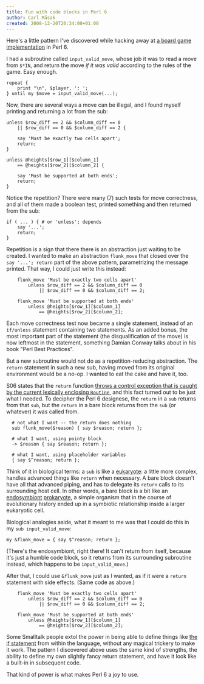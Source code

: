 ```yaml
---
title: Fun with code blocks in Perl 6
author: Carl Mäsak
created: 2008-12-20T20:34:00+01:00
---
```

Here's a little pattern I've discovered while hacking away at [a board game implementation](http://strangelyconsistent.org/blog/november-15-2008-a-pact) in Perl 6.

I had a subroutine called `input_valid_move`, whose job it was to read a move from `$*IN`, and return the move *if it was valid* according to the rules of the game. Easy enough.

    repeat {
        print "\n", $player, ': ';
    } until my $move = input_valid_move(...);

Now, there are several ways a move can be illegal, and I found myself printing and returning a lot from the sub:

    unless $row_diff == 2 && $column_diff == 0
        || $row_diff == 0 && $column_diff == 2 {
     
        say 'Must be exactly two cells apart';
        return;
    }
     
    unless @heights[$row_1][$column_1]
        == @heights[$row_2][$column_2] {
     
        say 'Must be supported at both ends';
        return;
    }

Notice the repetition? There were many (7) such tests for move correctness, and all of them made a boolean test, printed something and then returned from the sub:

    if ( ... ) { # or 'unless'; depends
        say '...';
        return;
    }

Repetition is a sign that there there is an abstraction just waiting to be created. I wanted to make an abstraction `flunk_move` that closed over the `say '...'; return` part of the above pattern, parametrizing the message printed. That way, I could just write this instead:

        flunk_move 'Must be exactly two cells apart'
            unless $row_diff == 2 && $column_diff == 0
                || $row_diff == 0 && $column_diff == 2;
     
        flunk_move 'Must be supported at both ends'
            unless @heights[$row_1][$column_1]
                == @heights[$row_2][$column_2];

Each move correctness test now became a single statement, instead of an `if/unless` statement containing two statements. As an added bonus, the most important part of the statement (the disqualification of the move) is now leftmost in the statement, something Damian Conway talks about in his book "Perl Best Practices".

But a new subroutine would not do as a repetition-reducing abstraction. The `return` statement in such a new sub, having moved from its original environment would be a no-op. I wanted to eat the cake and have it, too.

S06 states that the `return` function [throws a control exception that is caught by the current lexically enclosing `Routine`,](http://perlcabal.org/syn/S06.html#The_return_function) and this fact turned out to be just what I needed. To decipher the Perl 6 designese, the `return` in a `sub` returns from that `sub`, but the `return` in a bare block returns from the `sub` (or whatever) it was called from.

      # not what I want -- the return does nothing
      sub flunk_move($reason) { say $reason; return };
     
      # what I want, using pointy block
      -> $reason { say $reason; return };
     
      # what I want, using placeholder variables
      { say $^reason; return };

Think of it in biological terms: a `sub` is like a [eukaryote](http://en.wikipedia.org/wiki/Eukaryote): a little more complex, handles advanced things like `return` when necessary. A bare block doesn't have all that advanced piping, and has to delegate its `return` calls to its surrounding host cell. In other words, a bare block is a bit like an [endosymbiont](http://en.wikipedia.org/wiki/Endosymbiont) [prokaryote](http://en.wikipedia.org/wiki/Prokaryote), a simple organism that in the course of evolutionary history ended up in a symbiotic relationship inside a larger eukaryotic cell.

Biological analogies aside, what it meant to me was that I could do this in my `sub input_valid_move`:

    my &flunk_move = { say $^reason; return };

(There's the endosymbiont, right there! It can't return from itself, because it's just a humble code block, so it returns from its surrounding subroutine instead, which happens to be `input_valid_move`.) 

After that, I could use `&flunk_move` just as I wanted, as if it were a `return` statement with side effects. (Same code as above.)

        flunk_move 'Must be exactly two cells apart'
            unless $row_diff == 2 && $column_diff == 0
                || $row_diff == 0 && $column_diff == 2;
     
        flunk_move 'Must be supported at both ends'
            unless @heights[$row_1][$column_1]
                == @heights[$row_2][$column_2];

Some Smalltalk people extol the power in being able to define things like [the if statement](http://pozorvlak.livejournal.com/94558.html) from within the language, without any magical trickery to make it work. The pattern I discovered above uses the same kind of strengths, the ability to define my own slightly fancy return statement, and have it look like a built-in in subsequent code.

That kind of power is what makes Perl 6 a joy to use.


